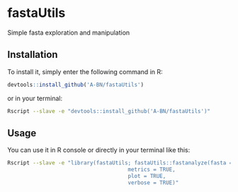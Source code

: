 # fastaUtils
Simple fasta exploration and manipulation

## Installation
To install it, simply enter the following command in R:
``` r
devtools::install_github('A-BN/fastaUtils')
```
or in your terminal:

``` bash
Rscript --slave -e "devtools::install_github('A-BN/fastaUtils')"
```

## Usage

You can use it in R console or directly in your terminal like this:
``` bash
Rscript --slave -e "library(fastaUtils; fastaUtils::fastanalyze(fasta = 'path/to/your/file.fasta', 
                                      metrics = TRUE, 
                                      plot = TRUE,
                                      verbose = TRUE)"
```
